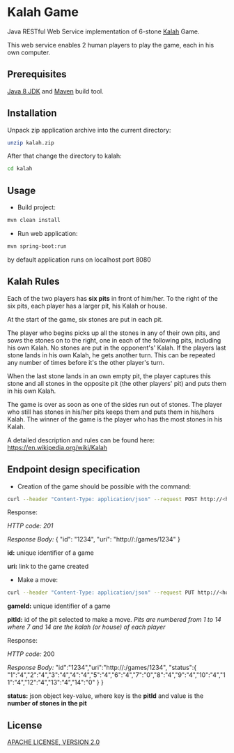 # Kalah Game
Java RESTful Web Service implementation of 6-stone [Kalah](https://en.wikipedia.org/wiki/Kalah) Game.

This web service enables 2 human players to play the game, each in his own computer.

## Prerequisites

[Java 8 JDK](http://www.oracle.com/technetwork/java/javase/downloads/index.html)
and
[Maven](https://maven.apache.org/install.html) build tool.

## Installation

Unpack zip application archive into the current directory:
```bash
unzip kalah.zip
```

After that change the directory to kalah:
```bash
cd kalah
````

## Usage

* Build project:
```bash
mvn clean install
```

* Run web application:

```bash
mvn spring-boot:run
```

by default application runs on localhost port 8080

## Kalah Rules
Each of the two players has **six pits** in front of him/her. To the right of the six pits, each player has a larger pit, his Kalah or house.

At the start of the game, six stones are put in each pit.


The player who begins picks up all the stones in any of their own pits, and sows the stones on to the right, one in each of the following pits, including his own Kalah. No stones are put in the opponent's' Kalah. If the players last stone lands in his own Kalah, he gets another turn. This can be repeated any number of times before it's the other player's turn.


When the last stone lands in an own empty pit, the player captures this stone and all stones in the opposite pit (the other players' pit) and puts them in his own Kalah.


The game is over as soon as one of the sides run out of stones. The player who still has stones in his/her pits keeps them and puts them in his/hers Kalah. The winner of the game is the player who has the most stones in his Kalah.

A detailed description and rules can be found here: https://en.wikipedia.org/wiki/Kalah

## Endpoint design specification

* Creation of the game should be possible with the command:
```bash
curl --header "Content-Type: application/json" --request POST http://<host>:<port>/games
```

Response:

*HTTP code: 201*

*Response Body:* { "id": "1234", "uri": "http://<host>:<port>/games/1234" }

**id:** unique identifier of a game

**uri:** link to the game created
* Make a move:
```bash
curl --header "Content-Type: application/json" --request PUT http://<host>:<port>/games/{gameId}/pits/{pitId}
```
**gameId:** unique identifier of a game

**pitId:** id of the pit selected to make a move.
*Pits are numbered from 1 to 14 where 7 and 14 are the kalah (or house)
of each player*

Response:

*HTTP code:* 200

*Response Body:*
"id":"1234","uri":"http://<host>:<port>/games/1234",
"status":{ "1":"4","2":"4","3":"4","4":"4","5":"4","6":"4","7":"0","8":"4","9":"4","10":"4","11":"4","12":"4","13":"4","14":"0" } }

**status:** json object key-value, where key is the **pitId** and value is the **number of stones in the pit**

## License
[APACHE LICENSE, VERSION 2.0](http://www.apache.org/licenses/LICENSE-2.0)